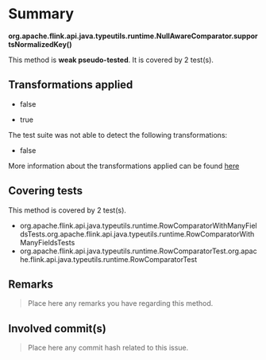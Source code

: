 # Summary
**org.apache.flink.api.java.typeutils.runtime.NullAwareComparator.supportsNormalizedKey()**

This method is **weak pseudo-tested**.
It is covered by 2 test(s). 


## Transformations applied

- false

- true


The test suite was not able to detect the following transformations:
 * false 


More information about the transformations applied can be found [here](https://github.com/STAMP-project/pitest-descartes)

## Covering tests
This method is covered by 2 test(s).
* org.apache.flink.api.java.typeutils.runtime.RowComparatorWithManyFieldsTests.org.apache.flink.api.java.typeutils.runtime.RowComparatorWithManyFieldsTests
* org.apache.flink.api.java.typeutils.runtime.RowComparatorTest.org.apache.flink.api.java.typeutils.runtime.RowComparatorTest


## Remarks
> Place here any remarks you have regarding this method.

## Involved commit(s)

> Place here any commit hash related to this issue.
